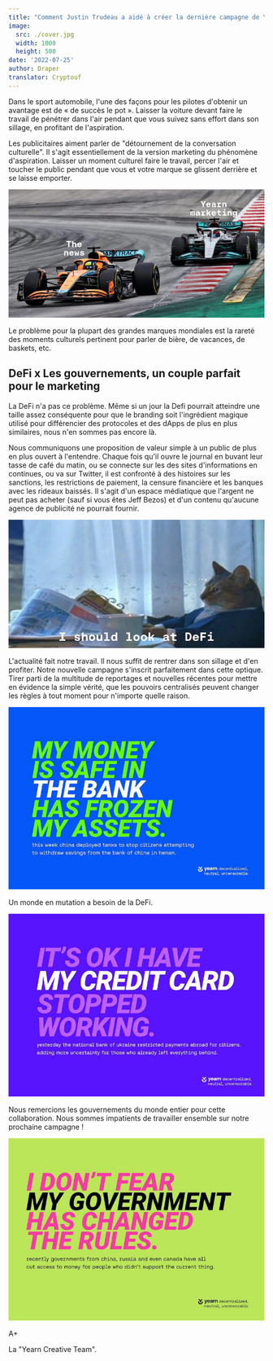 ```yaml
---
title: "Comment Justin Trudeau a aidé à créer la dernière campagne de Yearn."
image:
  src: ./cover.jpg
  width: 1000
  height: 500
date: '2022-07-25'
author: Draper
translator: Cryptouf
---
```


Dans le sport automobile, l'une des façons pour les pilotes d'obtenir un avantage est de « de succès le pot ». Laisser la voiture devant faire le travail de pénétrer dans l'air pendant que vous suivez sans effort dans son sillage, en profitant de l'aspiration.

Les publicitaires aiment parler de "détournement de la conversation culturelle". Il s'agit essentiellement de la version marketing du phénomène d'aspiration. Laisser un moment culturel faire le travail, percer l'air et toucher le public pendant que vous et votre marque se glissent derrière et se laisse emporter.

![](./image1.jpg?w=800&h=400)

Le problème pour la plupart des grandes marques mondiales est la rareté des moments culturels pertinent pour parler de bière, de vacances, de baskets, etc.

## **DeFi x Les gouvernements, un couple parfait pour le marketing**

La DeFi n'a pas ce problème. Même si un jour la Defi pourrait atteindre une taille assez conséquente pour que le branding soit l'ingrédient magique utilisé pour différencier des protocoles et des dApps de plus en plus similaires, nous n'en sommes pas encore là.

Nous communiquons une proposition de valeur simple à un public de plus en plus ouvert à l'entendre. Chaque fois qu'il ouvre le journal en buvant leur tasse de café du matin, ou se connecte sur les des sites d'informations en continues, ou va sur Twitter, il est confronté à des histoires sur les sanctions, les restrictions de paiement, la censure financière et les banques avec les rideaux baissés. Il s'agit d'un espace médiatique que l'argent ne peut pas acheter (sauf si vous êtes Jeff Bezos) et d'un contenu qu'aucune agence de publicité ne pourrait fournir.

![](./image2.jpg?w=800&h=400)

L'actualité fait notre travail. Il nous suffit de rentrer dans son sillage et d'en profiter. Notre nouvelle campagne s'inscrit parfaitement dans cette optique. Tirer parti de la multitude de reportages et nouvelles récentes pour mettre en évidence la simple vérité, que les pouvoirs centralisés peuvent changer les règles à tout moment pour n'importe quelle raison.

![](./image3.jpg?w=800&h=569)

Un monde en mutation a besoin de la DeFi.

![](./image4.jpg?w=800&h=569)

Nous remercions les gouvernements du monde entier pour cette collaboration. Nous sommes impatients de travailler ensemble sur notre prochaine campagne !

![](./image5.jpg?w=800&h=569)

A+

La "Yearn Creative Team".
